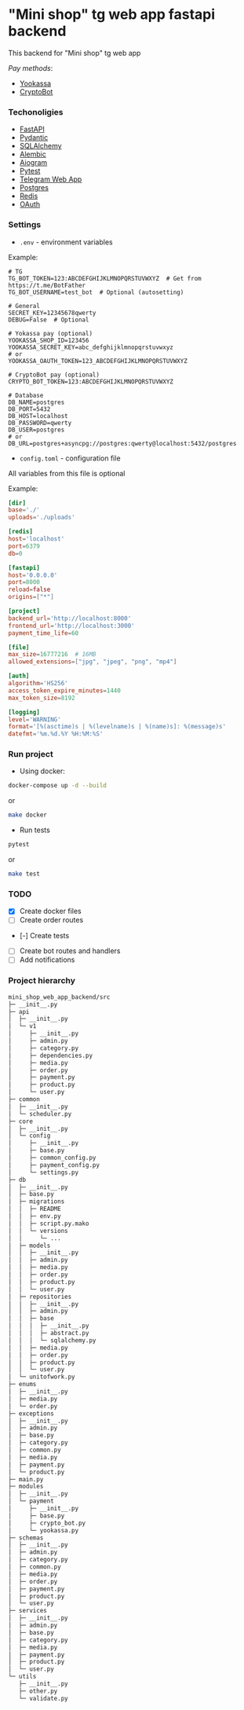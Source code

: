# "Mini shop" tg web app fastapi backend

This backend for "Mini shop" tg web app

*Pay methods*:

* [Yookassa](https://yookassa.ru/)
* [CryptoBot](https://t.me/send)

### Techonoligies

* [FastAPI](https://fastapi.tiangolo.com/)
* [Pydantic](https://pydantic-docs.helpmanual.io/)
* [SQLAlchemy](https://www.sqlalchemy.org/)
* [Alembic](https://alembic.sqlalchemy.org/en/latest/)
* [Aiogram](https://aiogram.dev/)
* [Pytest](https://docs.pytest.org/en/latest/)
* [Telegram Web App](https://core.telegram.org/bots/api)
* [Postgres](https://www.postgresql.org/)
* [Redis](https://redis.io/)
* [OAuth](https://en.wikipedia.org/wiki/OAuth)

### Settings

* `.env` - environment variables

Example:

```env
# TG
TG_BOT_TOKEN=123:ABCDEFGHIJKLMNOPQRSTUVWXYZ  # Get from https://t.me/BotFather
TG_BOT_USERNAME=test_bot  # Optional (autosetting)

# General
SECRET_KEY=12345678qwerty
DEBUG=False  # Optional

# Yokassa pay (optional)
YOOKASSA_SHOP_ID=123456
YOOKASSA_SECRET_KEY=abc_defghijklmnopqrstuvwxyz
# or
YOOKASSA_OAUTH_TOKEN=123_ABCDEFGHIJKLMNOPQRSTUVWXYZ

# CryptoBot pay (optional)
CRYPTO_BOT_TOKEN=123:ABCDEFGHIJKLMNOPQRSTUVWXYZ

# Database
DB_NAME=postgres
DB_PORT=5432
DB_HOST=localhost
DB_PASSWORD=qwerty
DB_USER=postgres
# or
DB_URL=postgres+asyncpg://postgres:qwerty@localhost:5432/postgres
```

* `config.toml` - configuration file

All variables from this file is optional

Example:

```.toml
[dir]
base='./'
uploads='./uploads'

[redis]
host='localhost'
port=6379
db=0

[fastapi]
host='0.0.0.0'
port=8000
reload=false
origins=["*"]

[project]
backend_url='http://localhost:8000'
frontend_url='http://localhost:3000'
payment_time_life=60

[file]
max_size=16777216  # 16MB
allowed_extensions=["jpg", "jpeg", "png", "mp4"]

[auth]
algorithm='HS256'
access_token_expire_minutes=1440
max_token_size=8192

[logging]
level='WARNING'
format='[%(asctime)s | %(levelname)s | %(name)s]: %(message)s'
datefmt='%m.%d.%Y %H:%M:%S'
```

### Run project

* Using docker:

```bash
docker-compose up -d --build
```

or

```bash
make docker
```

* Run tests

```bash
pytest
```

or

```bash
make test
```

### TODO

- [X] Create docker files
- [ ] Create order routes
- [-] Create tests
- [ ] Create bot routes and handlers
- [ ] Add notifications

### Project hierarchy

```txt
mini_shop_web_app_backend/src
├─ __init__.py
├─ api
│  ├─ __init__.py
│  └─ v1
│     ├─ __init__.py
│     ├─ admin.py
│     ├─ category.py
│     ├─ dependencies.py
│     ├─ media.py
│     ├─ order.py
│     ├─ payment.py
│     ├─ product.py
│     └─ user.py
├─ common
│  ├─ __init__.py
│  └─ scheduler.py
├─ core
│  ├─ __init__.py
│  └─ config
│     ├─ __init__.py
│     ├─ base.py
│     ├─ common_config.py
│     ├─ payment_config.py
│     └─ settings.py
├─ db
│  ├─ __init__.py
│  ├─ base.py
│  ├─ migrations
│  │  ├─ README
│  │  ├─ env.py
│  │  ├─ script.py.mako
│  │  └─ versions
│  │     └─ ...
│  ├─ models
│  │  ├─ __init__.py
│  │  ├─ admin.py
│  │  ├─ media.py
│  │  ├─ order.py
│  │  ├─ product.py
│  │  └─ user.py
│  ├─ repositories
│  │  ├─ __init__.py
│  │  ├─ admin.py
│  │  ├─ base
│  │  │  ├─ __init__.py
│  │  │  ├─ abstract.py
│  │  │  └─ sqlalchemy.py
│  │  ├─ media.py
│  │  ├─ order.py
│  │  ├─ product.py
│  │  └─ user.py
│  └─ unitofwork.py
├─ enums
│  ├─ __init__.py
│  ├─ media.py
│  └─ order.py
├─ exceptions
│  ├─ __init__.py
│  ├─ admin.py
│  ├─ base.py
│  ├─ category.py
│  ├─ common.py
│  ├─ media.py
│  ├─ payment.py
│  └─ product.py
├─ main.py
├─ modules
│  ├─ __init__.py
│  └─ payment
│     ├─ __init__.py
│     ├─ base.py
│     ├─ crypto_bot.py
│     └─ yookassa.py
├─ schemas
│  ├─ __init__.py
│  ├─ admin.py
│  ├─ category.py
│  ├─ common.py
│  ├─ media.py
│  ├─ order.py
│  ├─ payment.py
│  ├─ product.py
│  └─ user.py
├─ services
│  ├─ __init__.py
│  ├─ admin.py
│  ├─ base.py
│  ├─ category.py
│  ├─ media.py
│  ├─ payment.py
│  ├─ product.py
│  └─ user.py
└─ utils
   ├─ __init__.py
   ├─ other.py
   └─ validate.py

```
